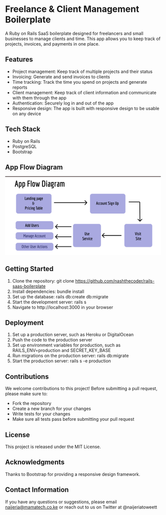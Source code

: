 # Freelance & Client Management Boilerplate
A Ruby on Rails SaaS boilerplate designed for freelancers and small businesses to manage clients and time. This app allows you to keep track of projects, invoices, and payments in one place.

## Features
* Project management: Keep track of multiple projects and their status
* Invoicing: Generate and send invoices to clients
* Time tracking: Track the time you spend on projects and generate reports
* Client management: Keep track of client information and communicate with them through the app
* Authentication: Securely log in and out of the app
* Responsive design: The app is built with responsive design to be usable on any device

## Tech Stack
* Ruby on Rails
* PostgreSQL
* Bootstrap

## App Flow Diagram

![App Flow Diagram](/app_flow.png 'App Flow Diagram')

## Getting Started
1. Clone the repository: git clone https://github.com/nashthecoder/rails-saas-boilerplate
2. Install dependencies: bundle install
3. Set up the database: rails db:create db:migrate
4. Start the development server: rails s
5. Navigate to http://localhost:3000 in your browser

## Deployment
1. Set up a production server, such as Heroku or DigitalOcean
2. Push the code to the production server
3. Set up environment variables for production, such as RAILS_ENV=production and SECRET_KEY_BASE
4. Run migrations on the production server: rails db:migrate
5. Start the production server: rails s -e production

## Contributions
We welcome contributions to this project! Before submitting a pull request, please make sure to:

* Fork the repository
* Create a new branch for your changes
* Write tests for your changes
* Make sure all tests pass before submitting your pull request

## License
This project is released under the MIT License.

## Acknowledgments
Thanks to Bootstrap for providing a responsive design framework. 

## Contact Information
If you have any questions or suggestions, please email naijeria@mamatech.co.ke or reach out to us on Twitter at @naijeriatoweett